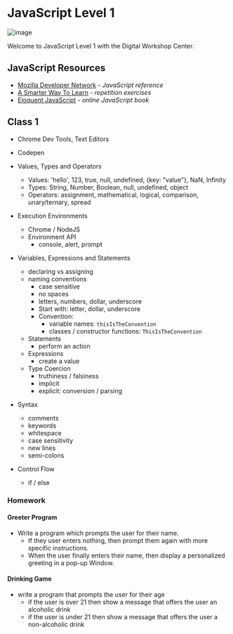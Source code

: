 # JavaScript Level 1

![image](https://cloud.githubusercontent.com/assets/382348/18458913/bdfa5226-7922-11e6-9ec4-77f8ce021384.png)

Welcome to JavaScript Level 1 with the Digital Workshop Center.

## JavaScript Resources
- [Mozilla Developer Network](https://developer.mozilla.org/en-US/docs/Web/JavaScript/Reference) - _JavaScript reference_
- [A Smarter Way To Learn](http://www.asmarterwaytolearn.com/js/index-of-exercises.html) - _repetition exercises_
- [Eloquent JavaScript](http://eloquentjavascript.net/) - _online JavaScript book_

## Class 1

- Chrome Dev Tools, Text Editors
- Codepen
- Values, Types and Operators
  - Values: 'hello', 123, true, null, undefined, {key: "value"}, NaN, Infinity
  - Types: String, Number, Boolean, null, undefined, object
  - Operators: assignment, mathematical, logical, comparison, unary/ternary, spread
- Execution Environments
  - Chrome / NodeJS
  - Environment API
    - console, alert, prompt
- Variables, Expressions and Statements
  - declaring vs assigning
  - naming conventions
    - case sensitive
    - no spaces
    - letters, numbers, dollar, underscore
    - Start with: letter, dollar, underscore
    - Convention:
      - variable names: `thisIsTheConvention`
      - classes / constructor functions: `ThisIsTheConvention`
  - Statements
    - perform an action
  - Expressions
    - create a value
  - Type Coercion
    - truthiness / falsiness
    - implicit
    - explicit: conversion / parsing
- Syntax
  - comments
  - keywords
  - whitespace
  - case sensitivity
  - new lines
  - semi-colons

- Control Flow
  - if / else


### Homework

#### Greeter Program
- Write a program which prompts the user for their name.
  - If they user enters nothing, then prompt them again with more specific instructions.
  - When the user finally enters their name, then display a personalized greeting in a pop-up Window.

#### Drinking Game
- write a program that prompts the user for their age
  - if the user is over 21 then show a message that offers the user an alcoholic drink
  - if the user is under 21 then show a message that offers the user a non-alcoholic drink

